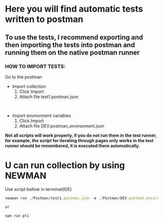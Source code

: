# Here you will find automatic tests written to postman

## To use the tests, I recommend exporting and then importing the tests into postman and running them on the native postman runner

### HOW TO IMPORT TESTS:

Go to the postman
<br/>

- Import collection
  1. Click Import
  2. Attach file test1.postman.json

<br/>

- Import environment variables
  1. Click Import
  2. Attach file DEV.postman_environment.json

**Not all scripts will work properly, if you do not run them in the test runner, for example, the script for iterating through pages only works in the test runner should be remembered, it is executed there automatically.**

# U can run collection by using NEWMAN

Use script bellow in terminal(IDE)

```javascript
newman run ./Postman/test1.postman.json -e ./Postman/DEV.postman_environment.json —-global-var

or

npm run pt1
```
